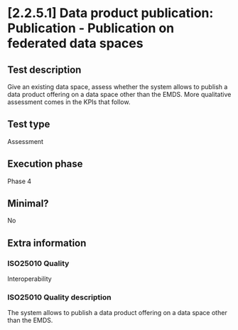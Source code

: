 
# [2.2.5.1] Data product publication: Publication - Publication on federated data spaces
 
## Test description
Give an existing data space, assess whether the system allows to publish a data product offering on a data space other than the EMDS. More qualitative assessment comes in the KPIs that follow.
 
## Test type
Assessment
 
## Execution phase
Phase 4
 
## Minimal?
No
 
## Extra information
### ISO25010 Quality
Interoperability
### ISO25010 Quality description
The system allows to publish a data product offering on a data space other than the EMDS.
    